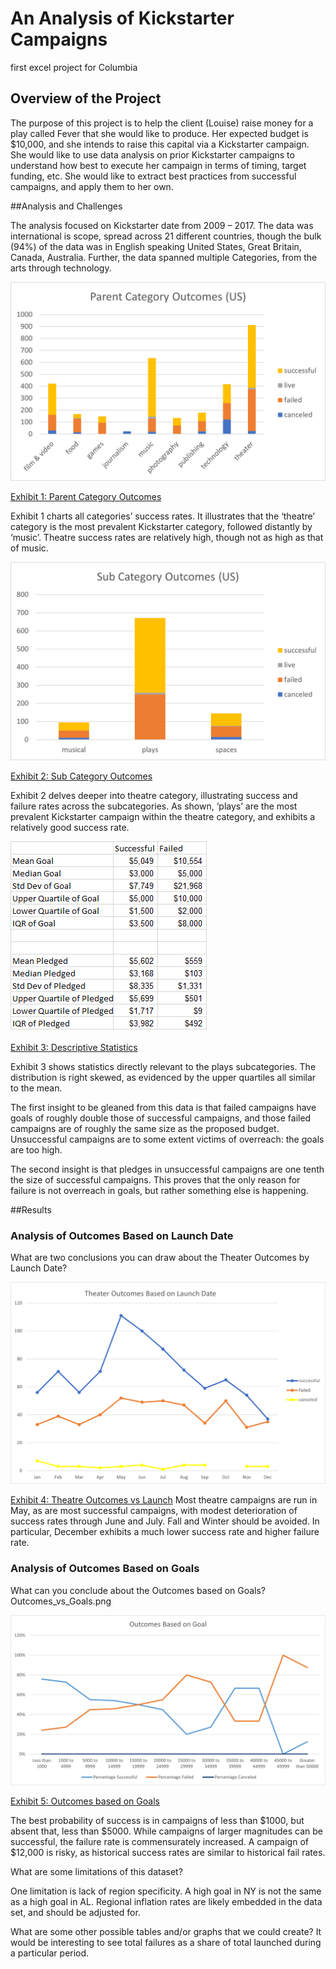 # An Analysis of Kickstarter Campaigns
first excel project for Columbia


## Overview of the Project
The purpose of this project is to help the client (Louise) raise money for a play called Fever that she would like to produce.  Her expected budget is $10,000, and she intends to raise this capital via a Kickstarter campaign.  She would like to use data analysis on prior Kickstarter campaigns to understand how best to execute her campaign in terms of timing, target funding, etc.  She would like to extract best practices from successful campaigns, and apply them to her own.




##Analysis and Challenges

The analysis focused on Kickstarter date from 2009 – 2017.  The data was international is scope, spread across 21 different countries, though the bulk (94%) of the data was in English speaking United States, Great Britain, Canada, Australia.  Further, the data spanned multiple Categories, from the arts through technology.

![Parent Category Outcomes](other_resources/Parent_Category_Outcomes.png)

[Exhibit 1: Parent Category Outcomes](other_resources/Parent_Category_Outcomes.png?raw=true "Outcomes_vs_Goals")

Exhibit 1 charts all categories’ success rates.  It illustrates that the ‘theatre’ category is the most prevalent Kickstarter category, followed distantly by ‘music’.  Theatre success rates are relatively high, though not as high as that of music.



![Sub Category Outcomes](other_resources/SubCategory_Outcomes.png)

[Exhibit 2: Sub Category Outcomes](other_resources/SubCategory_Outcomes.png?raw=true "Outcomes_vs_Goals")



Exhibit 2 delves deeper into theatre category, illustrating success and failure rates across the subcategories.  As shown, ‘plays’ are the most prevalent Kickstarter campaign within the theatre category, and exhibits a relatively good success rate.



![Descriptive Statistics](other_resources/Descriptive_Statistics.png)

[Exhibit 3: Descriptive Statistics](other_resources/Descriptive_Statistics.png?raw=true "Outcomes_vs_Goals")

Exhibit 3 shows statistics directly relevant to the plays subcategories.  The distribution is right skewed, as evidenced by the upper quartiles all similar to the mean. 

The first insight to be gleaned from this data is that failed campaigns have goals of roughly double those of successful campaigns, and those failed campaigns are of roughly the same size as the proposed budget.  Unsuccessful campaigns are to some extent victims of overreach: the goals are too high.

The second insight is that pledges in unsuccessful campaigns are one tenth the size of successful campaigns.  This proves that the only reason for failure is not overreach in goals, but rather something else is happening.




##Results


### Analysis of Outcomes Based on Launch Date
What are two conclusions you can draw about the Theater Outcomes by Launch Date?

![Theatre Outcomes vs Launch](resources/Theatre_Outcomes_vs_Launch.png)

[Exhibit 4: Theatre Outcomes vs Launch](resources/Theatre_Outcomes_vs_Launch.png?raw=true "Outcomes_vs_Goals")
Most theatre campaigns are run in May, as are most successful campaigns, with modest deterioration of success rates through June and July.  Fall and Winter should be avoided.  In particular, December exhibits a much lower success rate and higher failure rate.

### Analysis of Outcomes Based on Goals
What can you conclude about the Outcomes based on Goals?
Outcomes_vs_Goals.png


![Outcomes vs Goals](resources/Outcomes_vs_Goals.png)

[Exhibit 5: Outcomes based on Goals](resources/Outcomes_vs_Goals.png?raw=true "Outcomes_vs_Goals")

The best probability of success is in campaigns of less than $1000, but absent that, less than $5000.  While campaigns of larger magnitudes can be successful, the failure rate is commensurately increased.  A campaign of $12,000 is risky, as historical success rates are similar to historical fail rates.




What are some limitations of this dataset?

One limitation is lack of region specificity.  A high goal in NY is not the same as a high goal in AL.  Regional inflation rates are likely embedded in the data set, and should be adjusted for.  

What are some other possible tables and/or graphs that we could create?
It would be interesting to see total failures as a share of total launched during a particular period.
